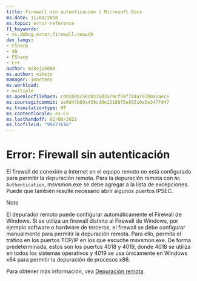 ```yaml
---
title: Firewall sin autenticación | Microsoft Docs
ms.date: 11/04/2016
ms.topic: error-reference
f1_keywords:
- vs.debug.error.firewall.noauth
dev_langs:
- CSharp
- VB
- FSharp
- C++
author: mikejo5000
ms.author: mikejo
manager: jmartens
ms.workload:
- multiple
ms.openlocfilehash: cdd1b0bc56c0316d3a79cf59f744a7e2b0a2aece
ms.sourcegitcommit: ae6d47b09a439cd0e13180f5e89510e3e347fd47
ms.translationtype: HT
ms.contentlocale: es-ES
ms.lasthandoff: 02/08/2021
ms.locfileid: "99871616"
---
```

# <a name="error-firewall-no-authentication"></a>Error: Firewall sin autenticación
El firewall de conexión a Internet en el equipo remoto no está configurado para permitir la depuración remota. Para la depuración remota con `No Authentication`, msvsmon.exe se debe agregar a la lista de excepciones. Puede que también resulte necesario abrir algunos puertos IPSEC.

> [!NOTE]
> El depurador remoto puede configurar automáticamente el Firewall de Windows. Si se utiliza un firewall distinto al Firewall de Windows, por ejemplo software o hardware de terceros, el firewall se debe configurar manualmente para permitir la depuración remota. Para ello, permita el tráfico en los puertos TCP/IP en los que escuche msvsmon.exe. De forma predeterminada, estos son los puertos 4018 y 4019, donde 4018 se utiliza en todos los sistemas operativos y 4019 se usa únicamente en Windows x64 para permitir la depuración de procesos x86.

 Para obtener más información, vea [Depuración remota](../debugger/remote-debugging.md).